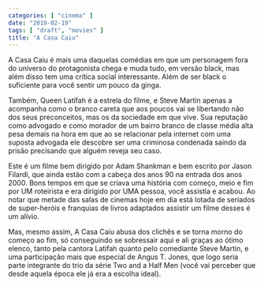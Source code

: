 ```yaml
---
categories: [ "cinema" ]
date: "2019-02-19"
tags: [ "draft", "movies" ]
title: "A Casa Caiu"
---
```

A Casa Caiu é mais uma daquelas comédias em que um personagem fora do universo do protagonista chega e muda tudo, em versão black, mas além disso tem uma crítica social interessante. Além de ser black o suficiente para você sentir um pouco da ginga.

Também, Queen Latifah é a estrela do filme, e Steve Martin apenas a acompanha como o branco careta que aos poucos vai se libertando não dos seus preconceitos, mas os da sociedade em que vive. Sua reputação como advogado e como morador de um bairro branco de classe média alta pesa demais na hora em que ao se relacionar pela internet com uma suposta advogada ele descobre ser uma criminosa condenada saindo da prisão precisando que alguém reveja seu caso.

Este é um filme bem dirigido por Adam Shankman e bem escrito por Jason Filardi, que ainda estão com a cabeça dos anos 90 na entrada dos anos 2000. Bons tempos em que se criava uma história com começo, meio e fim por UM roteirista e era dirigido por UMA pessoa, você assistia e acabou. Ao notar que metade das salas de cinemas hoje em dia está lotada de seriados de super-heróis e franquias de livros adaptados assistir um filme desses é um alívio.

Mas, mesmo assim, A Casa Caiu abusa dos clichês e se torna morno do começo ao fim, só conseguindo se sobressair aqui e ali graças ao ótimo elenco, tanto pela cantora Latifah quanto pelo comediante Steve Martin, e uma participação mais que especial de Angus T. Jones, que logo seria parte integrante do trio da série Two and a Half Men (você vai perceber que desde aquela época ele já era a escolha ideal).
